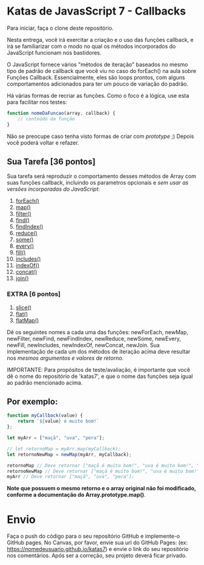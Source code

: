 # Katas de JavasScript 7 - Callbacks

Para iniciar, faça o clone deste repositório.

Nesta entrega, você irá exercitar a criação e o uso das funções callback, e irá se familiarizar com o modo no qual os métodos incorporados do JavaScript funcionam nos bastidores.

O JavaScript fornece vários "métodos de iteração" baseados no mesmo tipo de padrão de callback que você viu no caso do forEach() na aula sobre Funções Callback. Essencialmente, eles são loops prontos, com alguns comportamentos adicionados para ter um pouco de variação do padrão.

Há várias formas de recriar as funções. Como o foco é a lógica, use esta para facilitar 
nos testes:

```js
function nomeDaFuncao(array, callback) {
    // conteúdo da função
}
```

Não se preocupe caso tenha visto formas de criar com _prototype_ ;) Depois você poderá voltar e refazer. 

## Sua Tarefa [36 pontos]

Sua tarefa será reproduzir o comportamento desses métodos de Array com suas funções callback, incluindo os parametros opcionais e _sem usar as versões incorporadas do JavaScript_:

1. [forEach()](https://developer.mozilla.org/pt-BR/docs/Web/JavaScript/Reference/Global_Objects/Array/forEach)
3. [map()](https://developer.mozilla.org/pt-BR/docs/Web/JavaScript/Reference/Global_Objects/Array/map)
3. [filter()](https://developer.mozilla.org/pt-BR/docs/Web/JavaScript/Reference/Global_Objects/Array/filtro) 
4. [find()](https://developer.mozilla.org/pt-BR/docs/Web/JavaScript/Reference/Global_Objects/Array/find)
5. [findIndex()](https://developer.mozilla.org/pt-BR/docs/Web/JavaScript/Reference/Global_Objects/Array/findIndex)
6. [reduce()](https://developer.mozilla.org/pt-BR/docs/Web/JavaScript/Reference/Global_Objects/Array/reduce)
7. [some()](https://developer.mozilla.org/pt-BR/docs/Web/JavaScript/Reference/Global_Objects/Array/some)
8. [every()](https://developer.mozilla.org/pt-BR/docs/Web/JavaScript/Reference/Global_Objects/Array/every)
9. [fill()](https://developer.mozilla.org/pt-BR/docs/Web/JavaScript/Reference/Global_Objects/Array/fill)
10. [includes()](https://developer.mozilla.org/pt-BR/docs/Web/JavaScript/Reference/Global_Objects/Array/contains)
11. [indexOf()](https://developer.mozilla.org/pt-BR/docs/Web/JavaScript/Reference/Global_Objects/Array/indexOf)
12. [concat()](https://developer.mozilla.org/pt-BR/docs/Web/JavaScript/Reference/Global_Objects/Array/concat)
13. [join()](https://developer.mozilla.org/pt-BR/docs/Web/JavaScript/Reference/Global_Objects/Array/join)

### EXTRA [6 pontos]

1. [slice()](https://developer.mozilla.org/pt-BR/docs/Web/JavaScript/Reference/Global_Objects/Array/slice)
2. [flat()](https://developer.mozilla.org/pt-BR/docs/Web/JavaScript/Reference/Global_Objects/Array/flat)
3. [flatMap()](https://developer.mozilla.org/pt-BR/docs/Web/JavaScript/Reference/Global_Objects/Array/flatMap)

Dê os seguintes nomes a cada uma das funções: newForEach, newMap, newFilter, newFind, newFindIndex, newReduce, newSome, newEvery, newFill, newIncludes, newIndexOf, newConcat, newJoin. Sua implementação de cada um dos métodos de iteração acima deve resultar nos _mesmos argumentos e valores de retorno_.

IMPORTANTE: Para propósitos de teste/avaliação, é importante que você dê o nome do repositório de 'katas7', e que o nome das funções seja igual ao padrão mencionado acima.

## Por exemplo:

```js
function myCallback(value) {
    return `${value} é muito bom!`
};

let myArr = ["maçã", "uva", "pera"];

// let retornoMap = myArr.map(myCallback);
let retornoNewMap = newMap(myArr, myCallback);

retornoMap // Deve retornar ["maçã é muito bom!", "uva é muito bom!", "pera é muito bom!"];
retornoNewMap // Deve retornar ["maçã é muito bom!", "uva é muito bom!", "pera é muito bom!"];
myArr // Deve retornar ["maçã", "uva", "pera"];
```

__Note que possuem o mesmo retorno e o array original não foi modificado, conforme a documentação do Array.prototype.map()__.


# Envio

Faça o push do código para o seu repositório GitHub e implemente-o GitHub pages. No Canvas, por favor, envie sua url do GitHub Pages: (ex: https://nomedeusuario.github.io/katas7) e envie o link do seu repositório nos comentários. Após ser a correção, seu projeto deverá ficar privado.
